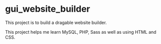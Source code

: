 # gui_website_builder
This project is to build a dragable website builder.

This project helps me learn MySQL, PHP, Sass
as well as using HTML and CSS.

